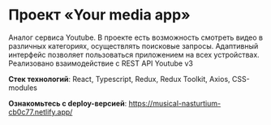 # Проект «Your media app»

Аналог сервиса Youtube. В проекте есть возможность смотреть видео в различных категориях, осуществлять поисковые запросы. Адаптивный интерфейс позволяет пользоваться приложением на всех устройствах. Реализовано взаимодействие с REST API Youtube v3

**Стек технологий**: React, Typescript, Redux, Redux Toolkit, Axios, CSS-modules

**Ознакомьтесь с deploy-версией**: https://musical-nasturtium-cb0c77.netlify.app/
